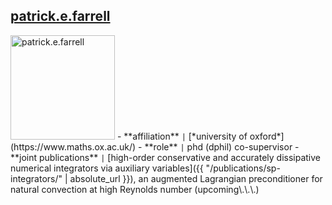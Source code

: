 ## [patrick.e.farrell](https://pefarrell.org/)
<img src="/assets/collaborators/img/patrick.jpg" alt="patrick.e.farrell" width="167" />
- **affiliation** <code>&#124;</code> [*university of oxford*](https://www.maths.ox.ac.uk/)
- **role** <code>&#124;</code> phd (dphil) co-supervisor
- **joint publications** <code>&#124;</code> [high-order conservative and accurately dissipative numerical integrators via auxiliary variables]({{ "/publications/sp-integrators/" | absolute_url }}), an augmented Lagrangian preconditioner for natural convection at high Reynolds number (upcoming\.\.\.)